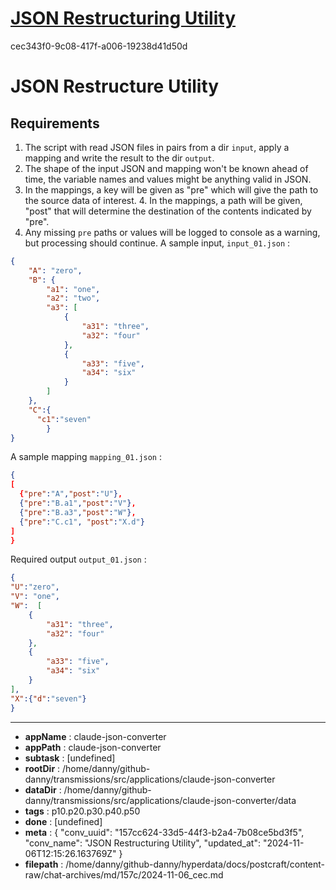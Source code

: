 # [JSON Restructuring Utility](https://claude.ai/chat/157cc624-33d5-44f3-b2a4-7b08ce5bd3f5)

cec343f0-9c08-417f-a006-19238d41d50d

# JSON Restructure Utility
## Requirements
1. The script with read JSON files in pairs from a dir `input`, apply a mapping and write the result to the dir `output`.
2. The shape of the input JSON and mapping won't be known ahead of time, the variable names and values might be anything valid in JSON.
3. In the mappings, a key will be given as "pre" which will give the path to the source data of interest. 4. In the mappings, a  path will be given, "post" that will determine the destination of the contents indicated by "pre".   
5. Any missing `pre` paths or values will be logged to console as a warning, but processing should continue.
A sample input, `input_01.json` :
```json
{
    "A": "zero",
    "B": {
        "a1": "one",
        "a2": "two",
        "a3": [
            {
                "a31": "three",
                "a32": "four"
            },
            {
                "a33": "five",
                "a34": "six"
            }
        ]
    },
    "C":{
      "c1":"seven"
        }
}
```
A sample mapping `mapping_01.json` :
```json
{
[
  {"pre":"A","post":"U"},
  {"pre":"B.a1","post":"V"},
  {"pre":"B.a3","post":"W"},
  {"pre":"C.c1", "post":"X.d"}
]
}
```
Required output `output_01.json` :
```json
{
"U":"zero",
"V": "one",
"W":  [
    {
        "a31": "three",
        "a32": "four"
    },
    {
        "a33": "five",
        "a34": "six"
    }
],
"X":{"d":"seven"}
}
```

---

* **appName** : claude-json-converter
* **appPath** : claude-json-converter
* **subtask** : [undefined]
* **rootDir** : /home/danny/github-danny/transmissions/src/applications/claude-json-converter
* **dataDir** : /home/danny/github-danny/transmissions/src/applications/claude-json-converter/data
* **tags** : p10.p20.p30.p40.p50
* **done** : [undefined]
* **meta** : {
  "conv_uuid": "157cc624-33d5-44f3-b2a4-7b08ce5bd3f5",
  "conv_name": "JSON Restructuring Utility",
  "updated_at": "2024-11-06T12:15:26.163769Z"
}
* **filepath** : /home/danny/github-danny/hyperdata/docs/postcraft/content-raw/chat-archives/md/157c/2024-11-06_cec.md